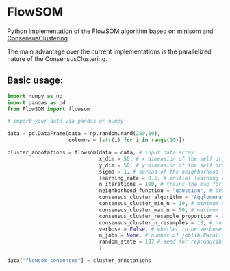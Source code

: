 # FlowSOM

Python implementation of the FlowSOM algorithm based on [minisom](https://github.com/JustGlowing/minisom) and [ConsensusClustering](https://github.com/ZigaSajovic/Consensus_Clustering).

The main advantage over the current implementations is the parallelized nature of the ConsensusClustering.

## Basic usage:

```python
import numpy as np
import pandas as pd
from FlowSOM import flowsom

# import your data via pandas or numpy

data = pd.DataFrame(data = np.random.rand(250,10),
                    columns = [str(i) for i in range(10)])

cluster_annotations = flowsom(data = data, # input data array
                              x_dim = 50, # x dimension of the self organized map
                              y_dim = 50, # y dimension of the self organized map
                              sigma = 1, # spread of the neighborhood function
                              learning_rate = 0.5, # initial learning rate
                              n_iterations = 100, # trains the map for 100 iterations
                              neighborhood_function = "gaussian", # defines the neighborhood function
                              consensus_cluster_algorithm = "AgglomerativeClustering", # runs Consensus Clustering with Agglomerative Clustering
                              consensus_cluster_min_n = 10, # minimum n_clusters to check for optimal clustering
                              consensus_cluster_max_n = 50, # maximum n_clusters to check for optimal clustering
                              consensus_cluster_resample_proportion = 0.5, # resample proportion for the consensus finding
                              consensus_cluster_n_resamples = 10, # number of resamples for consensus clustering
                              verbose = False, # whether to be verbose
                              n_jobs = None, # number of joblib.Parallel threads
                              random_state = 187 # seed for reproducibility of the results
                              )

data["flowsom_consensus"] = cluster_annotations

```
